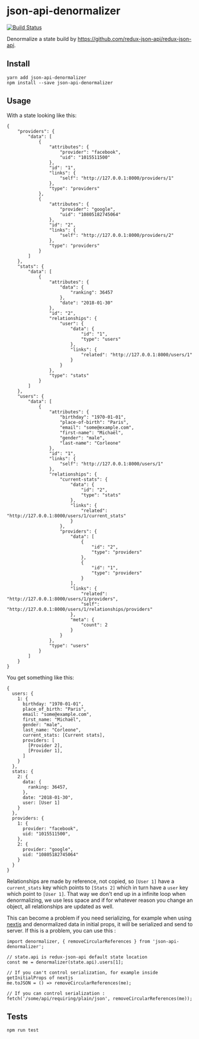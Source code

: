 # json-api-denormalizer

[![Build Status](https://travis-ci.org/gobadiah/json-api-denormalizer.svg?branch=master)](https://travis-ci.org/gobadiah/json-api-denormalizer)

Denormalize a state build by https://github.com/redux-json-api/redux-json-api.

## Install

```
yarn add json-api-denormalizer
npm install --save json-api-denormalizer
```

## Usage

With a state looking like this:

```
{
    "providers": {
        "data": [
            {
                "attributes": {
                    "provider": "facebook",
                    "uid": "1015511500"
                },
                "id": "1",
                "links": {
                    "self": "http://127.0.0.1:8000/providers/1"
                },
                "type": "providers"
            },
            {
                "attributes": {
                    "provider": "google",
                    "uid": "10805182745064"
                },
                "id": "2",
                "links": {
                    "self": "http://127.0.0.1:8000/providers/2"
                },
                "type": "providers"
            }
        ]
    },
    "stats": {
        "data": [
            {
                "attributes": {
                    "data": {
                        "ranking": 36457
                    },
                    "date": "2018-01-30"
                },
                "id": "2",
                "relationships": {
                    "user": {
                        "data": {
                            "id": "1",
                            "type": "users"
                        },
                        "links": {
                            "related": "http://127.0.0.1:8000/users/1"
                        }
                    }
                },
                "type": "stats"
            }
        ]
    },
    "users": {
        "data": [
            {
                "attributes": {
                    "birthday": "1970-01-01",
                    "place-of-birth": "Paris",
                    "email": "some@example.com",
                    "first-name": "Michaël",
                    "gender": "male",
                    "last-name": "Corleone"
                },
                "id": "1",
                "links": {
                    "self": "http://127.0.0.1:8000/users/1"
                },
                "relationships": {
                    "current-stats": {
                        "data": {
                            "id": "2",
                            "type": "stats"
                        },
                        "links": {
                            "related": "http://127.0.0.1:8000/users/1/current_stats"
                        }
                    },
                    "providers": {
                        "data": [
                            {
                                "id": "2",
                                "type": "providers"
                            },
                            {
                                "id": "1",
                                "type": "providers"
                            }
                        ],
                        "links": {
                            "related": "http://127.0.0.1:8000/users/1/providers",
                            "self": "http://127.0.0.1:8000/users/1/relationships/providers"
                        },
                        "meta": {
                            "count": 2
                        }
                    }
                },
                "type": "users"
            }
        ]
    }
}
```

You get something like this:

```
{
  users: {
    1: {
      birthday: "1970-01-01",
      place_of_birth: "Paris",
      email: "some@example.com",
      first_name: "Michaël",
      gender: "male",
      last_name: "Corleone",
      current_stats: [Current stats],
      providers: [
        [Provider 2],
        [Provider 1],
      ]
    }
  },
  stats: {
    2: {
      data: {
        ranking: 36457,
      },
      date: "2018-01-30",
      user: [User 1]
    }
  },
  providers: {
    1: {
      provider: "facebook",
      uid: "1015511500",
    },
    2: {
      provider: "google",
      uid: "10805182745064"
    }
  }
}
```

Relationships are made by reference, not copied, so `[User 1]` have a `current_stats` key which points to `[Stats 2]` which in turn have a `user` key which point to `[User 1]`. That way we don't end up in a infinite loop when denormalizing, we use less space and if for whatever reason you change an object, all relationships are updated as well.

This can become a problem if you need serializing, for example when using [nextjs](https://github.com/zeit/next.js/) and denormalized data in initial props, it will be serialized and send to server.
If this is a problem, you can use this :

```
import denormalizer, { removeCircularReferences } from 'json-api-denormalizer';

// state.api is redux-json-api default state location
const me = denormalizer(state.api).users[1];

// If you can't control serialization, for example inside getInitialProps of nextjs
me.toJSON = () => removeCircularReferences(me);

// If you can control serialization :
fetch('/some/api/requiring/plain/json', removeCircularReferences(me));
```

## Tests

```
npm run test
```
